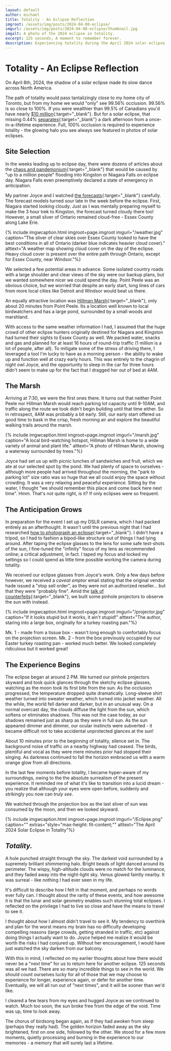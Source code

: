 ```yaml
---
layout: default
author: michael
title: Totality - An Eclipse Reflection
imgroot: /assets/img/posts/2024-04-08-eclipse/
imgurl: /assets/img/posts/2024-04-08-eclipse/thumbnail.jpg
imgalt: A photo of the 2024 eclipse in totality.
excerpt: 125 seconds; A moment to remember forever.
description: Experiencing totality during the April 2024 solar eclipse.
---
```


# Totality - An Eclipse Reflection

On April 8th, 2024, the shadow of a solar eclipse made its slow dance across North America. 

The path of totality would pass tantalizingly close to my home city of Toronto, but from my home we would "only" see 99.56% occlusion. 99.56% is so close to 100%. If you were wealthier than 99.5% of Canadians you'd have nearly [$10 million](https://distribution-a617274656661637473.pbo-dpb.ca/20de98fc3f4d93c5213f8d71fbe7cd89ae69cb1899e9cbf2d3ca4d57f18ab25a){:target="_blank"}. But for a solar eclipse, that missing 0.44% [separates](https://xkcd.com/2914/){:target="_blank"} a dark afternoon from a once-in-a-lifetime experience. Full, 100% occlusion is required to experience totality - the glowing halo you see always see featured in photos of solar eclipses.

## Site Selection

In the weeks leading up to eclipse day, there were dozens of articles about the [chaos and pandemonium](https://www.cbc.ca/news/canada/hamilton/solar-eclipse-niagara-falls-1.7159987){:target="_blank"} that would be caused by "up to a million people" flooding into Kingston or Niagara Falls on eclipse day. Niagara Falls even preemptively declared a state of emergency in anticipation.

My partner Joyce and I watched [the forecasts](https://web.archive.org/web/20240408041830/https://www.pivotalweather.com/eclipse2024/){:target="_blank"} carefully. The forecast models turned sour late in the week before the eclipse. First, Niagara started looking cloudy. Just as I was mentally preparing myself to make the 3 hour trek to Kingston, the forecast turned cloudy there too! However, a small sliver of Ontario remained cloud-free - Essex County along Lake Erie. 

{% include imgwcaption.html 
imgroot=page.imgroot
imgurl="/weather.jpg"
caption="The sliver of clear skies over Essex County looked to have the best conditions in all of Ontario (darker blue indicates heavier cloud cover)." 
alttext="A weather map showing cloud cover on the day of the eclipse. Heavy cloud cover is present over the entire path through Ontario, except for Essex County, near Windsor."%}

We selected a few potential areas in advance. Some isolated country roads with a large shoulder and clear views of the sky were our backup plans, but we wanted somewhere nicer we could spend the day. Point Peele was an obvious choice, but we worried that despite an early start, long lines of cars from more local cities like Detroit and Windsor would beat us there.

An equally attractive location was [Hillman Marsh](https://maps.app.goo.gl/VpGPmxupJy92b5yVA){:target="_blank"}, only about 20 minutes from Point Peele. Its a location well known to local birdwatchers and has a large pond, surrounded by a small woods and marshland. 

With access to the same weather information I had, I assumed that the huge crowd of other eclipse hunters originally destined for Niagara and Kingston had turned their sights to Essex County as well. We packed water, snacks and gas and planned for  at least 16 hours of round-trip traffic (1 million is a lot of people, after all).  To mitigate some of the stress of driving there, I leveraged a tool I'm lucky to have as a morning person - the ability to wake up and function well at crazy early hours. This was entirely to the chagrin of night owl Joyce, and the opportunity to sleep in the car for three hours didn't seem to make up for the fact that I dragged her out of bed at 4AM. 

## The Marsh

Arriving at 7:30, we were the first ones there. It turns out that neither Point Peele nor Hillman Marsh would reach parking lot capacity until 9-10AM, and traffic along the route we took didn't begin building until that time either. So in retrospect, 4AM was probably a bit early. Still, our early start offered us good time to bask in the crisp, fresh morning air and explore the beautiful walking trails around the marsh. 

{% include imgwcaption.html 
imgroot=page.imgroot
imgurl="/marsh.jpg"
caption="A local bird-watching hotspot, Hillman Marsh is home to a wide variety of animal and plant life." 
alttext="A photo of Hillman Marsh, showing a waterway surrounded by trees."%}

Joyce had set us up with picnic lunches of sandwiches and fruit, which we ate at our selected spot by the pond. We had plenty of space to ourselves - although more people had arrived throughout the morning, the "park to parking lot" size ratio was so huge that we all could enjoy the space without crowding. It was a very relaxing and peaceful experience. Sitting by the water, I thought "we should remember this place and come back here next time". Hmm. That's not quite right, is it? If only eclipses were so frequent.

## The Anticipation Grows
In preparation for the event I set up my DSLR camera, which I had packed entirely as an afterthought. It wasn't until the previous night that I had researched [how to photograph an eclipse](https://www.mreclipse.com/SEphoto/SEphoto.html){:target="_blank"}. I didn't have a tripod, so I had to fashion a bipod-like structure out of things I had lying around. After taping the eclipse glasses to the lens for some safe test-shots of the sun, I fine-tuned the "infinity" focus of my lens as recommended online; a critical adjustment, in fact. I taped my focus and locked my settings so I could spend as little time possible working the camera during totality.

We received our eclipse glasses from Joyce's work. Only a few days before however, we received a *caveat emptor* email stating that the original vendor hade issued a "stop sell order", as they were not an authorized reseller... but that they were "probably fine". Amid the [talk of counterfeits](https://aas.org/press/american-astronomical-society-warns-counterfeit-fake-eclipse-glasses){:target="_blank"}, we built some pinhole projectors to observe the sun with instead. 

{% include imgwcaption.html 
imgroot=page.imgroot
imgurl="/projector.jpg"
caption="If it looks stupid but it works, it ain't stupid!" 
alttext="The author, staring into a large box, originally for a turkey roasting pan."%}

Mk. 1 - made from a tissue box - wasn't long enough to comfortably focus on the projection screen. Mk. 2 - from the box previously occupied by our Easter turkey roasting pan - worked much better. We looked completely ridiculous but it worked great!

## The Experience Begins

The eclipse began at around 2 PM. We turned our pinhole projectors skyward and took quick glances through the sketchy eclipse glasses, watching as the moon took its first bite from the sun. As the occlusion progressed, the temperature dropped quite dramatically. Long-sleeve shirt weather turned into sweater weather, which turned into jacket weather. All the while, the world fell darker and darker, but in an unusual way. On a normal overcast day, the clouds diffuse the light from the sun, which softens or eliminates shadows. This was not the case today, as our shadows remained just as sharp as they were in full sun. As the sun appeared dimmer and dimmer, our ocular instincts were subverted - it became difficult not to take accidental unprotected glances at the sun!

About 10 minutes prior to the beginning of totality, silence set in. The background noise of traffic on a nearby highway had ceased. The birds, plentiful and vocal as they were mere minutes prior had stopped their singing. As darkness continued to fall the horizon embraced us with a warm orange glow from all directions.

In the last few moments before totality, I became hyper-aware of my surroundings, owing to the the absolute surrealism of the present experience. It reminded me of what it's like to transition into a lucid dream - you realize that although your eyes were open before, suddenly and strikingly you now can *truly see*.

We watched through the projection box as the last sliver of sun was consumed by the moon, and then we looked skyward.

{% include imgwcaption.html 
imgroot=page.imgroot
imgurl="/Eclipse.png"
caption="" 
extras="style=\"max-height: fit-content;\""
alttext="The April 2024 Solar Eclipse in Totality"%}

## *Totality.*

A hole punched straight through the sky. The darkest void surrounded by a supremely brilliant shimmering halo. Bright beads of light danced around its perimeter. The wispy, high-altitude clouds were no match for the luminance, and they faded away into the night-light sky. Venus glowed faintly nearby. It was surreal - like nothing I had ever seen in my life.

It's difficult to describe how I felt in that moment, and perhaps no words ever fully can. I thought about the rarity of these events, and how awesome it is that the lunar and solar geometry enables such stunning total eclipses. I reflected on the privilege I had to live so close and have the means to travel to see it. 

I thought about how I almost didn't travel to see it. My tendency to overthink and plan for the worst means my brain has no difficulty developing compelling reasons (large crowds, getting stranded in traffic, etc) against doing things I actually want to do. Joyce helped me realize it would be worth the risks I had conjured up. Without her encouragement, I would have just watched the sky darken from our balcony.

With this in mind, I reflected on my earlier thoughts about how there would never be a "next time" for us to return here for another eclipse. 125 seconds was all we had. There are so many incredible things to see in the world. We should count ourselves lucky for all of those that we may choose to experience for longer, experience again, or defer for another time. Eventually, we will all run out of "next times", and it will be sooner than we'd like. 

I cleared a few tears from my eyes and hugged Joyce as we continued to watch. Much too soon, the sun broke free from the edge of the void. Time was up, time to look away. 

The chorus of birdsong began again, as if they had awoken from sleep (perhaps they really had). The golden horizon faded away as the sky brightened, first on one side, followed by the other. We stood for a few more moments, quietly processing and burning in the experience to our memories - a memory that will surely last a lifetime.